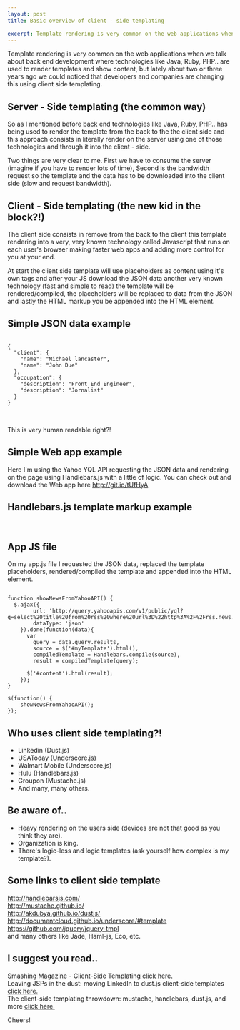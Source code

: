 ```yaml
---
layout: post
title: Basic overview of client - side templating

excerpt: Template rendering is very common on the web applications when we talk about back end development where technologies like Java, Ruby, PHP.. are used to render templates and show content, but lately about two or three years ago we could noticed that developers and companies are changing this using client side templating.
---
```


Template rendering is very common on the web applications when we talk about back end development where technologies like Java, Ruby, PHP.. are used to render templates and show content, but lately about two or three years ago we could noticed that developers and companies are changing this using client side templating.

## Server - Side templating (the common way)

So as I mentioned before back end technologies like Java, Ruby, PHP.. has being used to render the template from the back to the the client side and this approach consists in literally render on the server using one of those technologies and through it into the client - side.

Two things are very clear to me. First we have to consume the server (imagine if you have to render lots of time), Second is the bandwidth request so the template and the data has to be downloaded into the client side (slow and request bandwidth).

## Client - Side templating (the new kid in the block?!)

The client side consists in remove from the back to the client this template rendering into a very, very known technology called Javascript that runs on each user's browser making faster web apps and adding more control for you at your end.

At start the client side template will use placeholders as content using it's own tags and after your JS download the JSON data another very known technology (fast and simple to read) the template will be rendered/compiled, the placeholders will be replaced to data from the JSON and lastly the HTML markup you be appended into the HTML element.

## Simple JSON data example

<pre><code data-language="json">
{
  "client": {
    "name": "Michael lancaster",
    "name": "John Due"
  },
  "occupation": {
    "description": "Front End Engineer",
    "description": "Jornalist"
  }
}
</code></pre>

<br/>

This is very human readable right?!

## Simple Web app example

Here I'm using the Yahoo YQL API requesting the JSON data and rendering on the page using Handlebars.js with a little of logic.
You can check out and download the Web app here <a href="http://git.io/tUfHyA" title="Handlebars.js app" target="_blank">http://git.io/tUfHyA</a>

## Handlebars.js template markup example

<script src="https://gist.github.com/weblancaster/5329561.js"> </script>

<br/>

## App JS file

On my app.js file I requested the JSON data, replaced the template placeholders, rendered/compiled the template and appended into the HTML element.

<pre><code data-language="javascript">
function showNewsFromYahooAPI() {
  $.ajax({
        url: 'http://query.yahooapis.com/v1/public/yql?q=select%20title%20from%20rss%20where%20url%3D%22http%3A%2F%2Frss.news.yahoo.com%2Frss%2Ftopstories%22&format=json&callback=',
        dataType: 'json'
    }).done(function(data){
      var
        query = data.query.results,
        source = $('#myTemplate').html(),
        compiledTemplate = Handlebars.compile(source),
        result = compiledTemplate(query);

      $('#content').html(result);
    });
}

$(function() {
    showNewsFromYahooAPI();
});
</code></pre>

## Who uses client side templating?!

- Linkedin (Dust.js)
- USAToday (Underscore.js)
- Walmart Mobile (Underscore.js)
- Hulu (Handlebars.js)
- Groupon (Mustache.js)
- And many, many others.

## Be aware of..

- Heavy rendering on the users side (devices are not that good as you think they are).
- Organization is king.
- There's logic-less and logic templates (ask yourself how complex is my template?).

## Some links to client side template

<a href="http://handlebarsjs.com/" title="Handlebarsjs" target="_blank">http://handlebarsjs.com/</a>
  <br>
<a href="http://mustache.github.io/" title="Mustachejs" target="_blank">http://mustache.github.io/</a>
  <br>
<a href="http://akdubya.github.io/dustjs/" title="Dustjs" target="_blank">http://akdubya.github.io/dustjs/</a>
  <br>
<a href="http://documentcloud.github.io/underscore/#template" title="Underscorejs" target="_blank">http://documentcloud.github.io/underscore/#template</a>
  <br>
<a href="https://github.com/jquery/jquery-tmpl" title="jQuery tmpl" target="_blank">https://github.com/jquery/jquery-tmpl</a>
  <br>
and many others like Jade, Haml-js, Eco, etc.

## I suggest you read..

<p>
Smashing Magazine - Client-Side Templating <a href="http://coding.smashingmagazine.com/2012/12/05/client-side-templating/" title="Smashing magazine: client side templating" target="_blank">click here.</a>
    <br>
Leaving JSPs in the dust: moving LinkedIn to dust.js client-side templates <a href="http://engineering.linkedin.com/frontend/leaving-jsps-dust-moving-linkedin-dustjs-client-side-templates" title="Leaving JSPs in the dust: moving LinkedIn to dust.js client-side templates" target="_blank">click here.</a>
    <br>
The client-side templating throwdown: mustache, handlebars, dust.js, and more <a href="http://engineering.linkedin.com/frontend/client-side-templating-throwdown-mustache-handlebars-dustjs-and-more" title="The client-side templating throwdown: mustache, handlebars, dust.js, and more" target="_blank">click here.</a>

</p>

Cheers!






